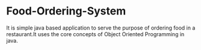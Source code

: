 # Food-Ordering-System
It is simple java based application to serve the purpose of ordering food in a restaurant.It uses the core concepts of Object Oriented Programming in java. 
